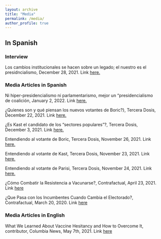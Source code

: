 ```yaml
---
layout: archive
title: "Media"
permalink: /media/
author_profile: true
---
```

## In Spanish

### Interview

Los cambios institucionales se hacen sobre un legado; el nuestro es el presidncialismo, December 28, 2021. Link [here.](https://digital.lasegunda.com/2021/12/29/A/0U42MDEO#zoom=page-width)

### Media Articles in Spanish

Ni hiper-presidencialismo ni parlamentarismo, mejor un “presidencialismo de coalición, January 2, 2022. Link [here.](https://terceradosis.cl/2022/01/02/ni-hiper-presidencialismo-ni-parlamentarismo-mejor-un-presidencialismo-de-coalicion/)

¿Quienes son y qué piensan los nuevos votantes de Boric?}, Tercera Dosis, December 22, 2021. Link [here.](https://terceradosis.cl/2021/12/22/quienes-son-y-que-piensan-los-nuevos-votantes-de-boric/)

¿Es Kast el candidato de los “sectores populares”?, Tercera Dosis, December 3, 2021. Link [here.](https://terceradosis.cl/2021/12/22/quienes-son-y-que-piensan-los-nuevos-votantes-de-boric/)

Entendiendo al votante de Boric, Tercera Dosis, November 26, 2021. Link [here.](https://terceradosis.cl/2021/11/26/entendiendo-al-votante-de-boric/)

Entendiendo al votante de Kast, Tercera Dosis, November 23, 2021. Link [here.](https://terceradosis.cl/2021/11/23/entendiendo-al-votante-de-kast/)

Entendiendo al votante de Parisi, Tercera Dosis, November 24, 2021. Link [here.](https://terceradosis.cl/2021/11/24/entendiendo-al-votante-de-parisi/)

¿Cómo Combatir la Resistencia a Vacunarse?, Contrafactual, April 23, 2021. Link [here](http://contrafactual.cl/2021/04/23/como-combatir-la-resistencia-a-vacunarse/)

¿Que Pasa con los Incumbentes Cuando Cambia el Electorado?, Contrafactual, March 20, 2020. Link [here](http://contrafactual.cl/2020/03/20/que-pasa-con-los-incumbentes-cuando-cambia-el-electorado/)

### Media Articles in English

What We Learned About Vaccine Hesitancy and How to Overcome It, contributor, Columbia News, May 7th, 2021. Link [here](https://news.columbia.edu/news/overcome-vaccine-hesitancy-messages)

